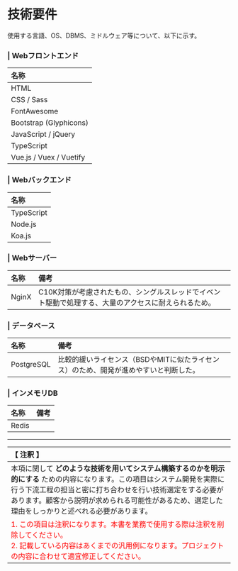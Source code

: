 # 技術要件
使用する言語、OS、DBMS、ミドルウェア等について、以下に示す。

### | Webフロントエンド
|名称|
|:---|
|HTML |
|CSS / Sass |
|FontAwesome|
|Bootstrap (Glyphicons) |
|JavaScript / jQuery |
|TypeScript|
|Vue.js / Vuex / Vuetify|

### | Webバックエンド
|名称|
|:---|
|TypeScript|
|Node.js|
|Koa.js|

### | Webサーバー
|名称|備考|
|:---|:---|
|NginX |C10K対策が考慮されたもの、シングルスレッドでイベント駆動で処理する、大量のアクセスに耐えられるため。 |

### | データベース
|名称|備考|
|:---|:---|
|PostgreSQL |比較的緩いライセンス（BSDやMITに似たライセンス）のため、開発が進めやすいと判断した。 |

### | インメモリDB
|名称|備考|
|:---|:---|
|Redis|　|

---

|【 注釈 】|
|:---|
|本項に関して **どのような技術を用いてシステム構築するのかを明示的にする** ための内容になります。この項目はシステム開発を実際に行う下流工程の担当と密に打ち合わせを行い技術選定をする必要があります。顧客から説明が求められる可能性があるため、選定した理由をしっかりと述べれる必要があります。|
|<span style='color:#f00'>1. この項目は注釈になります。本書を業務で使用する際は注釈を削除してください。<br>2. 記載している内容はあくまでの汎用例になります。プロジェクトの内容に合わせて適宜修正してください。</span>|